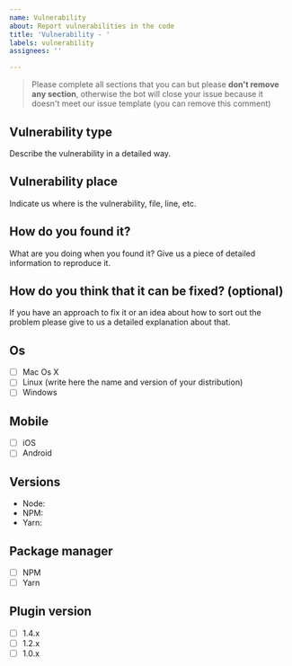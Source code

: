 ```yaml
---
name: Vulnerability
about: Report vulnerabilities in the code
title: 'Vulnerability - '
labels: vulnerability
assignees: ''

---
```


> Please complete all sections that you can but please **don't remove any section**, otherwise the bot will close your issue because it doesn't meet our issue template (you can remove this comment)

## Vulnerability type

Describe the vulnerability in a detailed way.

## Vulnerability place

Indicate us where is the vulnerability, file, line, etc.

## How do you found it?

What are you doing when you found it? Give us a piece of detailed information to reproduce it.

## How do you think that it can be fixed? (optional)

If you have an approach to fix it or an idea about how to sort out the problem please give to us a detailed explanation about that.

## Os

- [ ] Mac Os X
- [ ] Linux (write here the name and version of your distribution)
- [ ] Windows

## Mobile

- [ ] iOS
- [ ] Android

## Versions

- Node:
- NPM:
- Yarn:

## Package manager

- [ ] NPM
- [ ] Yarn

## Plugin version

- [ ] 1.4.x
- [ ] 1.2.x
- [ ] 1.0.x

